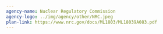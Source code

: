 ```yaml
---
agency-name: Nuclear Regulatory Commission
agency-logo: ../img/agency/other/NRC.jpeg
plan-link: https://www.nrc.gov/docs/ML1803/ML18039A083.pdf
---
```


